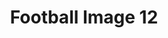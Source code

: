 ---
title: Football Image 12
image_path: /images/gallery/DSC_0124.JPG
link: 
description: Football Image 12
---